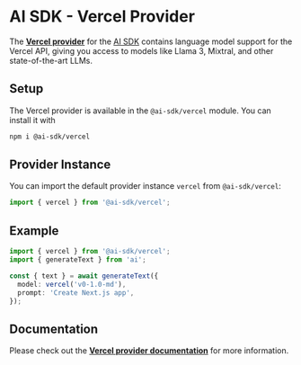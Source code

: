 # AI SDK - Vercel Provider

The **[Vercel provider](https://ai-sdk.dev/providers/ai-sdk-providers/vercel)** for the [AI SDK](https://ai-sdk.dev/docs)
contains language model support for the Vercel API, giving you access to models like Llama 3, Mixtral, and other state-of-the-art LLMs.

## Setup

The Vercel provider is available in the `@ai-sdk/vercel` module. You can install it with

```bash
npm i @ai-sdk/vercel
```

## Provider Instance

You can import the default provider instance `vercel` from `@ai-sdk/vercel`:

```ts
import { vercel } from '@ai-sdk/vercel';
```

## Example

```ts
import { vercel } from '@ai-sdk/vercel';
import { generateText } from 'ai';

const { text } = await generateText({
  model: vercel('v0-1.0-md'),
  prompt: 'Create Next.js app',
});
```

## Documentation

Please check out the **[Vercel provider documentation](https://ai-sdk.dev/providers/ai-sdk-providers/vercel)** for more information.
